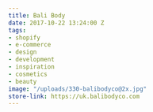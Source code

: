 ```yaml
---
title: Bali Body
date: 2017-10-22 13:24:00 Z
tags:
- shopify
- e-commerce
- design
- development
- inspiration
- cosmetics
- beauty
image: "/uploads/330-balibodyco@2x.jpg"
store-link: https://uk.balibodyco.com
---
```


